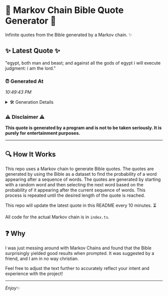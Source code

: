 # 📖 Markov Chain Bible Quote Generator 📖

Infinite quotes from the Bible generated by a Markov chain. ✨

## ✨ Latest Quote ✨
"egypt, both man and beast; and against all the gods of egypt i will execute judgment: i am the lord."

### ⏰ Generated At
*10:49:43 PM*

<details>
    <summary>🛠️ Generation Details</summary>
    <p>
        <strong>🌱 Seed:</strong> egypt,<br>
        <strong>🔄 Iterations:</strong> 19<br>
        <strong>📜 Context History:</strong><br>[ egypt, ]: both<br>[ egypt,, both ]: man<br>[ egypt,, both, man ]: and<br>[ egypt,, both, man, and ]: beast;<br>[ egypt,, both, man, and, beast; ]: and<br>[ egypt,, both, man, and, beast;, and ]: against<br>[ both, man, and, beast;, and, against ]: all<br>[ man, and, beast;, and, against, all ]: the<br>[ and, beast;, and, against, all, the ]: gods<br>[ beast;, and, against, all, the, gods ]: of<br>[ and, against, all, the, gods, of ]: egypt<br>[ against, all, the, gods, of, egypt ]: i<br>[ all, the, gods, of, egypt, i ]: will<br>[ the, gods, of, egypt, i, will ]: execute<br>[ gods, of, egypt, i, will, execute ]: judgment:<br>[ of, egypt, i, will, execute, judgment: ]: i<br>[ egypt, i, will, execute, judgment:, i ]: am<br>[ i, will, execute, judgment:, i, am ]: the<br>[ will, execute, judgment:, i, am, the ]: lord.<br>
    </p>
</details>

### ⚠️ Disclaimer ⚠️
**This quote is generated by a program and is not to be taken seriously. It is purely for entertainment purposes.**

---

## 🔍 How It Works

This repo uses a Markov chain to generate Bible quotes. The quotes are generated by using the Bible as a dataset to find the probability of a word appearing after a sequence of words. The quotes are generated by starting with a random word and then selecting the next word based on the probability of it appearing after the current sequence of words. This process is repeated until the desired length of the quote is reached.

This repo will update the latest quote in this README every 10 minutes. ⏳

All code for the actual Markov chain is in `index.ts`.

## ❓ Why

I was just messing around with Markov Chains and found that the Bible surprisingly yielded good results when prompted. 
It was suggested by a friend, and I am in no way christian.

Feel free to adjust the text further to accurately reflect your intent and experience with the project!

---

*Enjoy*✨
